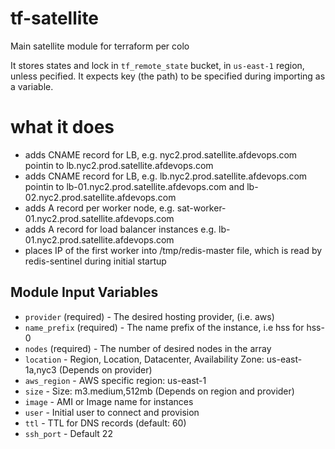 # tf-satellite
Main satellite module for terraform per colo

It stores states and lock in `tf_remote_state` bucket, in `us-east-1` region, unless pecified. It expects key (the path) to be specified during importing as a variable. 

# what it does

- adds CNAME record for LB, e.g. nyc2.prod.satellite.afdevops.com pointin to lb.nyc2.prod.satellite.afdevops.com
- adds CNAME record for LB, e.g. lb.nyc2.prod.satellite.afdevops.com pointin to lb-01.nyc2.prod.satellite.afdevops.com and lb-02.nyc2.prod.satellite.afdevops.com
- adds A record per worker node, e.g. sat-worker-01.nyc2.prod.satellite.afdevops.com
- adds A record for load balancer instances e.g. lb-01.nyc2.prod.satellite.afdevops.com
- places IP of the first worker into /tmp/redis-master file, which is read by redis-sentinel during initial startup

Module Input Variables
----------------------

- `provider` (required) - The desired hosting provider, (i.e. aws)
- `name_prefix` (required) - The name prefix of the instance, i.e hss for hss-0
- `nodes` (required) - The number of desired nodes in the array
- `location` - Region, Location, Datacenter, Availability Zone: us-east-1a,nyc3 (Depends on provider)
- `aws_region` - AWS specific region: us-east-1
- `size` - Size: m3.medium,512mb (Depends on region and provider)
- `image` - AMI or Image name for instances
- `user` - Initial user to connect and provision
- `ttl` - TTL for DNS records (default: 60)
- `ssh_port` - Default 22

